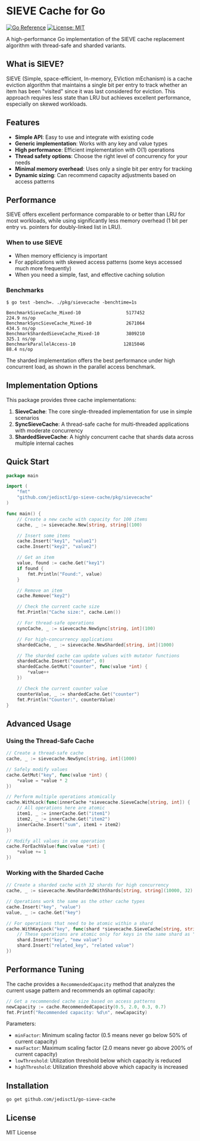 # SIEVE Cache for Go

[![Go Reference](https://pkg.go.dev/badge/github.com/jedisct1/go-sieve-cache.svg)](https://pkg.go.dev/github.com/jedisct1/go-sieve-cache)
[![License: MIT](https://img.shields.io/badge/License-MIT-yellow.svg)](https://opensource.org/licenses/MIT)

A high-performance Go implementation of the SIEVE cache replacement algorithm with thread-safe and sharded variants.

## What is SIEVE?

SIEVE (Simple, space-efficient, In-memory, EViction mEchanism) is a cache eviction algorithm that maintains a single bit per entry to track whether an item has been "visited" since it was last considered for eviction. This approach requires less state than LRU but achieves excellent performance, especially on skewed workloads.

## Features

- **Simple API**: Easy to use and integrate with existing code
- **Generic implementation**: Works with any key and value types
- **High performance**: Efficient implementation with O(1) operations
- **Thread safety options**: Choose the right level of concurrency for your needs
- **Minimal memory overhead**: Uses only a single bit per entry for tracking
- **Dynamic sizing**: Can recommend capacity adjustments based on access patterns

## Performance

SIEVE offers excellent performance comparable to or better than LRU for most workloads, while using significantly less memory overhead (1 bit per entry vs. pointers for doubly-linked list in LRU).

### When to use SIEVE

- When memory efficiency is important
- For applications with skewed access patterns (some keys accessed much more frequently)
- When you need a simple, fast, and effective caching solution

### Benchmarks

```
$ go test -bench=. ./pkg/sievecache -benchtime=1s

BenchmarkSieveCache_Mixed-10                 5177452               224.9 ns/op
BenchmarkSyncSieveCache_Mixed-10             2671064               434.5 ns/op
BenchmarkShardedSieveCache_Mixed-10          3809210               325.1 ns/op
BenchmarkParallelAccess-10                  12815046                88.4 ns/op
```

The sharded implementation offers the best performance under high concurrent load, as shown in the parallel access benchmark.

## Implementation Options

This package provides three cache implementations:

1. **SieveCache**: The core single-threaded implementation for use in simple scenarios
2. **SyncSieveCache**: A thread-safe cache for multi-threaded applications with moderate concurrency
3. **ShardedSieveCache**: A highly concurrent cache that shards data across multiple internal caches

## Quick Start

```go
package main

import (
    "fmt"
    "github.com/jedisct1/go-sieve-cache/pkg/sievecache"
)

func main() {
    // Create a new cache with capacity for 100 items
    cache, _ := sievecache.New[string, string](100)

    // Insert some items
    cache.Insert("key1", "value1")
    cache.Insert("key2", "value2")

    // Get an item
    value, found := cache.Get("key1")
    if found {
        fmt.Println("Found:", value)
    }

    // Remove an item
    cache.Remove("key2")

    // Check the current cache size
    fmt.Println("Cache size:", cache.Len())

    // For thread-safe operations
    syncCache, _ := sievecache.NewSync[string, int](100)

    // For high-concurrency applications
    shardedCache, _ := sievecache.NewSharded[string, int](1000)

    // The sharded cache can update values with mutator functions
    shardedCache.Insert("counter", 0)
    shardedCache.GetMut("counter", func(value *int) {
        *value++
    })

    // Check the current counter value
    counterValue, _ := shardedCache.Get("counter")
    fmt.Println("Counter:", counterValue)
}
```

## Advanced Usage

### Using the Thread-Safe Cache

```go
// Create a thread-safe cache
cache, _ := sievecache.NewSync[string, int](1000)

// Safely modify values
cache.GetMut("key", func(value *int) {
    *value = *value * 2
})

// Perform multiple operations atomically
cache.WithLock(func(innerCache *sievecache.SieveCache[string, int]) {
    // All operations here are atomic
    item1, _ := innerCache.Get("item1")
    item2, _ := innerCache.Get("item2")
    innerCache.Insert("sum", item1 + item2)
})

// Modify all values in one operation
cache.ForEachValue(func(value *int) {
    *value += 1
})
```

### Working with the Sharded Cache

```go
// Create a sharded cache with 32 shards for high concurrency
cache, _ := sievecache.NewShardedWithShards[string, string](10000, 32)

// Operations work the same as the other cache types
cache.Insert("key", "value")
value, _ := cache.Get("key")

// For operations that need to be atomic within a shard
cache.WithKeyLock("key", func(shard *sievecache.SieveCache[string, string]) {
    // These operations are atomic only for keys in the same shard as "key"
    shard.Insert("key", "new value")
    shard.Insert("related_key", "related value")
})
```

## Performance Tuning

The cache provides a `RecommendedCapacity` method that analyzes the current usage pattern and recommends an optimal capacity:

```go
// Get a recommended cache size based on access patterns
newCapacity := cache.RecommendedCapacity(0.5, 2.0, 0.3, 0.7)
fmt.Printf("Recommended capacity: %d\n", newCapacity)
```

Parameters:
- `minFactor`: Minimum scaling factor (0.5 means never go below 50% of current capacity)
- `maxFactor`: Maximum scaling factor (2.0 means never go above 200% of current capacity)
- `lowThreshold`: Utilization threshold below which capacity is reduced
- `highThreshold`: Utilization threshold above which capacity is increased

## Installation

```sh
go get github.com/jedisct1/go-sieve-cache
```

## License

MIT License
